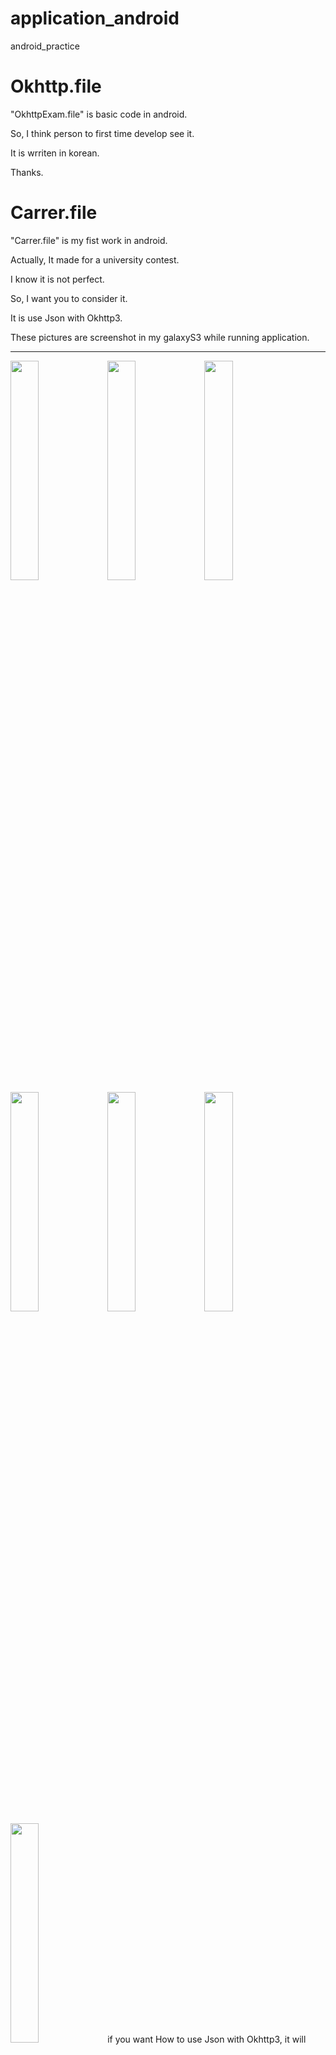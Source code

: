 # application_android
android_practice

# Okhttp.file

"OkhttpExam.file" is basic code in android.

So, I think person to first time develop see it.

It is wrriten in korean.

Thanks.

# Carrer.file
"Carrer.file" is my fist work in android.

Actually, It made for a university contest.

I know it is not perfect.

So, I want you to consider it.

It is use Json with Okhttp3.

These pictures are screenshot in my galaxyS3 while running application.

---------------
<img src="https://user-images.githubusercontent.com/37543606/54329553-7cb65780-4655-11e9-8ea6-978d84a58cbe.png" width="30%"> <img src="https://user-images.githubusercontent.com/37543606/54329555-7cb65780-4655-11e9-969e-bb87cf26128c.png" width="30%"> <img src="https://user-images.githubusercontent.com/37543606/54329556-7cb65780-4655-11e9-8c12-a2f0a7398233.png" width="30%"> <img src="https://user-images.githubusercontent.com/37543606/54329557-7d4eee00-4655-11e9-80c5-510b048324ce.png" width="30%"> <img src="https://user-images.githubusercontent.com/37543606/54329558-7d4eee00-4655-11e9-86e0-7cb72f66d852.png" width="30%"> <img src="https://user-images.githubusercontent.com/37543606/54329559-7d4eee00-4655-11e9-95e1-1b0a8ea94e6e.png" width="30%"> <img src="https://user-images.githubusercontent.com/37543606/54329560-7de78480-4655-11e9-881a-aee1c11cca7b.png" width="30%">
if you want How to use Json with Okhttp3, it will become not bad sample.

It is wrriten in Korean.

Thanks.
